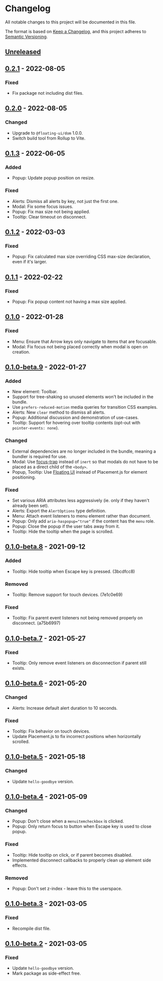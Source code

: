 # Changelog

All notable changes to this project will be documented in this file.

The format is based on [Keep a Changelog](https://keepachangelog.com/en/1.0.0/),
and this project adheres to [Semantic Versioning](https://semver.org/spec/v2.0.0.html).

## [Unreleased]

## [0.2.1] - 2022-08-05
### Fixed
- Fix package not including dist files.

## [0.2.0] - 2022-08-05
### Changed
- Upgrade to `@floating-ui/dom` 1.0.0.
- Switch build tool from Rollup to Vite.

## [0.1.3] - 2022-06-05
### Added
- Popup: Update popup position on resize.

### Fixed
- Alerts: Dismiss all alerts by key, not just the first one.
- Modal: Fix some focus issues.
- Popup: Fix max size not being applied.
- Tooltip: Clear timeout on disconnect.

## [0.1.2] - 2022-03-03
### Fixed
- Popup: Fix calculated max size overriding CSS max-size declaration, even if it's larger.

## [0.1.1] - 2022-02-22
### Fixed
- Popup: Fix popup content not having a max size applied.

## [0.1.0] - 2022-01-28
### Fixed
- Menu: Ensure that Arrow keys only navigate to items that are focusable.
- Modal: Fix focus not being placed correctly when modal is open on creation.

## [0.1.0-beta.9] - 2022-01-27
### Added
- New element: Toolbar.
- Support for tree-shaking so unused elements won't be included in the bundle.
- Use `prefers-reduced-motion` media queries for transition CSS examples.
- Alerts: New `clear` method to dismiss all alerts.
- Popup: Additional discussion and demonstration of use-cases.
- Tooltip: Support for hovering over tooltip contents (opt-out with `pointer-events: none`).

### Changed
- External dependencies are no longer included in the bundle, meaning a bundler is required for use.
- Modal: Use [focus-trap](https://github.com/focus-trap/focus-trap) instead of `inert` so that modals do not have to be placed as a direct child of the `<body>`.
- Popup, Tooltip: Use [Floating UI](https://floating-ui.com) instead of Placement.js for element positioning.

### Fixed
- Set various ARIA attributes less aggressively (ie. only if they haven't already been set).
- Alerts: Export the `AlertOptions` type definition.
- Menu: Attach event listeners to menu element rather than document.
- Popup: Only add `aria-haspopup="true"` if the content has the `menu` role.
- Popup: Close the popup if the user tabs away from it.
- Tooltip: Hide the tooltip when the page is scrolled.

## [0.1.0-beta.8] - 2021-09-12
### Added
- Tooltip: Hide tooltip when Escape key is pressed. (3bcdfcc8)

### Removed
- Tooltip: Remove support for touch devices. (7e1c0e69)

### Fixed
- Tooltip: Fix parent event listeners not being removed properly on disconnect. (a75b6997)

## [0.1.0-beta.7] - 2021-05-27
### Fixed
- Tooltip: Only remove event listeners on disconnection if parent still exists.

## [0.1.0-beta.6] - 2021-05-20
### Changed
- Alerts: Increase default alert duration to 10 seconds.

### Fixed
- Tooltip: Fix behavior on touch devices.
- Update Placement.js to fix incorrect positions when horizontally scrolled.

## [0.1.0-beta.5] - 2021-05-18
### Changed
- Update `hello-goodbye` version.

## [0.1.0-beta.4] - 2021-05-09
### Changed
- Popup: Don't close when a `menuitemcheckbox` is clicked.
- Popup: Only return focus to button when Escape key is used to close popup.

### Fixed
- Tooltip: Hide tooltip on click, or if parent becomes disabled.
- Implemented disconnect callbacks to properly clean up element side effects.

### Removed
- Popup: Don't set z-index - leave this to the userspace.

## [0.1.0-beta.3] - 2021-03-05
### Fixed
- Recompile dist file.

## [0.1.0-beta.2] - 2021-03-05
### Fixed
- Update `hello-goodbye` version.
- Mark package as side-effect free.


[unreleased]: https://github.com/tobyzerner/inclusive-elements/compare/v0.2.1...HEAD
[0.2.1]: https://github.com/tobyzerner/inclusive-elements/compare/v0.2.0...v0.2.1
[0.2.0]: https://github.com/tobyzerner/inclusive-elements/compare/v0.1.3...v0.2.0
[0.1.3]: https://github.com/tobyzerner/inclusive-elements/compare/v0.1.2...v0.1.3
[0.1.2]: https://github.com/tobyzerner/inclusive-elements/compare/v0.1.1...v0.1.2
[0.1.1]: https://github.com/tobyzerner/inclusive-elements/compare/v0.1.0...v0.1.1
[0.1.0]: https://github.com/tobyzerner/inclusive-elements/compare/v0.1.0-beta.9...v0.1.0
[0.1.0-beta.9]: https://github.com/tobyzerner/inclusive-elements/compare/v0.1.0-beta.8...v0.1.0-beta.9
[0.1.0-beta.8]: https://github.com/tobyzerner/inclusive-elements/compare/v0.1.0-beta.7...v0.1.0-beta.8
[0.1.0-beta.7]: https://github.com/tobyzerner/inclusive-elements/compare/v0.1.0-beta.6...v0.1.0-beta.7
[0.1.0-beta.6]: https://github.com/tobyzerner/inclusive-elements/compare/v0.1.0-beta.5...v0.1.0-beta.6
[0.1.0-beta.5]: https://github.com/tobyzerner/inclusive-elements/compare/v0.1.0-beta.4...v0.1.0-beta.5
[0.1.0-beta.4]: https://github.com/tobyzerner/inclusive-elements/compare/v0.1.0-beta.3...v0.1.0-beta.4
[0.1.0-beta.3]: https://github.com/tobyzerner/inclusive-elements/compare/v0.1.0-beta.2...v0.1.0-beta.3
[0.1.0-beta.2]: https://github.com/tobyzerner/inclusive-elements/compare/v0.1.0-beta.1...v0.1.0-beta.2
